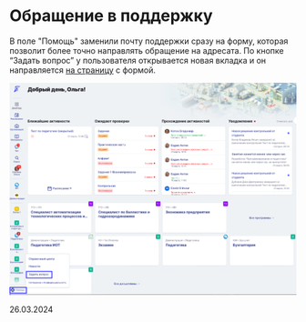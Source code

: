 # Обращение в поддержку

В поле "Помощь" заменили почту поддержки сразу на форму, которая позволит более точно направлять обращение на адресата. По кнопке “Задать вопрос” у пользователя открывается новая вкладка и он направляется [на страницу](https://forms.yandex.ru/cloud/659fee4673cee70f5b63b79a/) с формой.

![](<../../.gitbook/assets/image (1) (1) (1) (1) (1) (1) (1) (1) (1) (1) (1) (1) (1) (1) (1) (1) (1) (1) (1) (1) (1) (1) (1) (1) (1) (1) (1) (1) (1) (1) (1) (1) (1) (1) (1) (1) (1).png>)

26.03.2024
